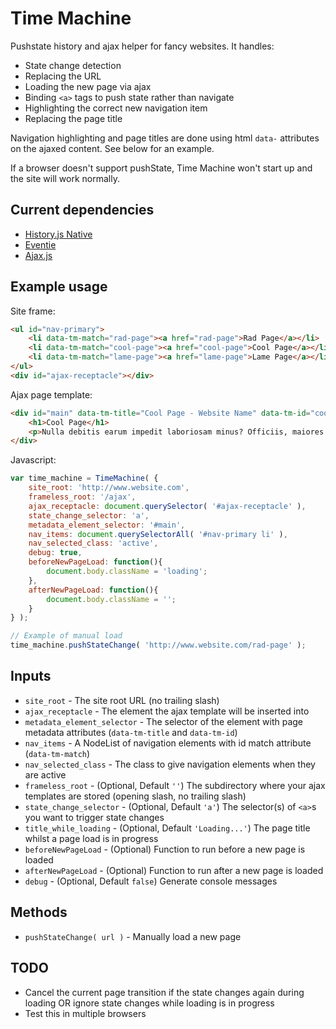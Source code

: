 # Time Machine

Pushstate history and ajax helper for fancy websites. It handles:

- State change detection
- Replacing the URL
- Loading the new page via ajax
- Binding `<a>` tags to push state rather than navigate
- Highlighting the correct new navigation item
- Replacing the page title

Navigation highlighting and page titles are done using html `data-` attributes on the ajaxed content. See below for an example.

If a browser doesn't support pushState, Time Machine won't start up and the site will work normally.

## Current dependencies

- [History.js Native](https://github.com/browserstate/history.js)
- [Eventie](https://github.com/desandro/eventie)
- [Ajax.js](https://github.com/honza/ajax.js)

## Example usage

Site frame:

```html
<ul id="nav-primary">
	<li data-tm-match="rad-page"><a href="rad-page">Rad Page</a></li>
	<li data-tm-match="cool-page"><a href="cool-page">Cool Page</a></li>
	<li data-tm-match="lame-page"><a href="lame-page">Lame Page</a></li>
</ul>
<div id="ajax-receptacle"></div>
```

Ajax page template:

```html
<div id="main" data-tm-title="Cool Page - Website Name" data-tm-id="cool-page">
	<h1>Cool Page</h1>
	<p>Nulla debitis earum impedit laboriosam minus? Officiis, maiores atque ea velit minima ex numquam quaerat quisquam? Delectus, hic porro voluptatem quod rem!</p>
</div>
```

Javascript:

```javascript
var time_machine = TimeMachine( {
	site_root: 'http://www.website.com',
	frameless_root: '/ajax',
	ajax_receptacle: document.querySelector( '#ajax-receptacle' ),
	state_change_selector: 'a',
	metadata_element_selector: '#main',
	nav_items: document.querySelectorAll( '#nav-primary li' ),
	nav_selected_class: 'active',
	debug: true,
	beforeNewPageLoad: function(){
		document.body.className = 'loading';
	},
	afterNewPageLoad: function(){
		document.body.className = '';
	}
} );

// Example of manual load
time_machine.pushStateChange( 'http://www.website.com/rad-page' );
```

## Inputs

- `site_root` - The site root URL (no trailing slash)
- `ajax_receptacle` - The element the ajax template will be inserted into
- `metadata_element_selector` - The selector of the element with page metadata attributes (`data-tm-title` and `data-tm-id`)
- `nav_items` - A NodeList of navigation elements with id match attribute (`data-tm-match`)
- `nav_selected_class` - The class to give navigation elements when they are active
- `frameless_root` - (Optional, Default `''`) The subdirectory where your ajax templates are stored (opening slash, no trailing slash)
- `state_change_selector` - (Optional, Default `'a'`) The selector(s) of `<a>`s you want to trigger state changes
- `title_while_loading` - (Optional, Default `'Loading...'`) The page title whilst a page load is in progress
- `beforeNewPageLoad` - (Optional) Function to run before a new page is loaded
- `afterNewPageLoad` - (Optional) Function to run after a new page is loaded
- `debug` - (Optional, Default `false`) Generate console messages

## Methods

- `pushStateChange( url )` - Manually load a new page

## TODO

- Cancel the current page transition if the state changes again during loading OR ignore state changes while loading is in progress
- Test this in multiple browsers
